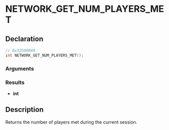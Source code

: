 # NETWORK_GET_NUM_PLAYERS_MET

## Declaration
```cpp
// 0x33500089
int NETWORK_GET_NUM_PLAYERS_MET();
```

### Arguments

### Results
- **int**

## Description
Returns the number of players met during the current session.